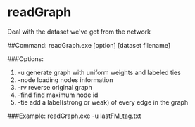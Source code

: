 # readGraph
Deal with the dataset we've got from the network

##Command:
readGraph.exe [option] [dataset filename]

###Options:
1. -u  generate graph with uniform weights and labeled ties
2. -node loading nodes information
3. -rv reverse original graph
4. -find find maximum node id
5. -tie add a label(strong or weak) of every edge in the graph

###Example:
readGraph.exe -u lastFM_tag.txt
